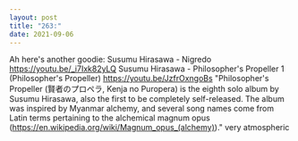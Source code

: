 ```yaml
---
layout: post
title: "263:"
date: 2021-09-06
---
```


Ah here's another goodie:
 Susumu Hirasawa - Nigredo
https://youtu.be/_i7Ixk82yLQ
 Susumu Hirasawa - Philosopher's Propeller 1 (Philosopher's Propeller)
https://youtu.be/JzfrOxngoBs 
"Philosopher's Propeller (賢者のプロペラ, Kenja no Puropera) is the eighth solo album by Susumu Hirasawa, also the first to be completely self-released. The album was inspired by Myanmar alchemy, and several song names come from Latin terms pertaining to the alchemical magnum opus (https://en.wikipedia.org/wiki/Magnum_opus_(alchemy))." very atmospheric
